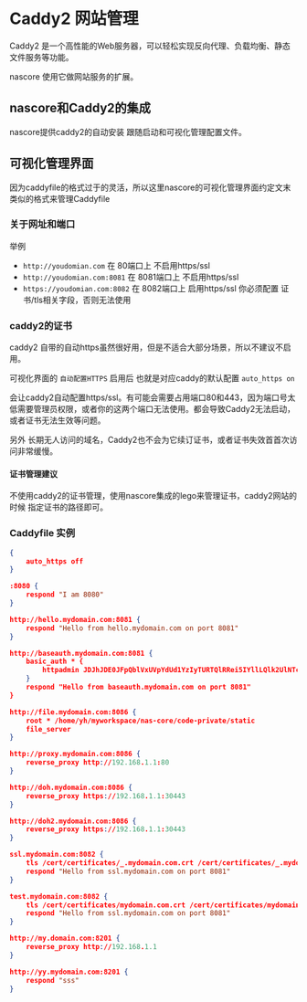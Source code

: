 # Caddy2 网站管理

Caddy2 是一个高性能的Web服务器，可以轻松实现反向代理、负载均衡、静态文件服务等功能。

nascore 使用它做网站服务的扩展。

## nascore和Caddy2的集成

nascore提供caddy2的自动安装 跟随启动和可视化管理配置文件。

## 可视化管理界面

因为caddyfile的格式过于的灵活，所以这里nascore的可视化管理界面约定文末类似的格式来管理Caddyfile

### 关于网址和端口

举例

- `http://youdomian.com` 在 80端口上 不启用https/ssl
- `http://youdomian.com:8081` 在 8081端口上 不启用https/ssl
- `https://youdomian.com:8082` 在 8082端口上 启用https/ssl 你必须配置 证书/tls相关字段，否则无法使用

### caddy2的证书

caddy2 自带的自动https虽然很好用，但是不适合大部分场景，所以不建议不启用。

可视化界面的 `自动配置HTTPS` 启用后 也就是对应caddy的默认配置 `auto_https on`

会让caddy2自动配置https/ssl。有可能会需要占用端口80和443，因为端口号太低需要管理员权限，或者你的这两个端口无法使用。都会导致Caddy2无法启动，或者证书无法生效等问题。

另外 长期无人访问的域名，Caddy2也不会为它续订证书，或者证书失效首首次访问非常缓慢。

#### 证书管理建议

不使用caddy2的证书管理，使用nascore集成的lego来管理证书，caddy2网站的时候 指定证书的路径即可。

### Caddyfile 实例

```json
{
	auto_https off
}

:8080 {
	respond "I am 8080"
}

http://hello.mydomain.com:8081 {
	respond "Hello from hello.mydomain.com on port 8081"
}

http://baseauth.mydomain.com:8081 {
	basic_auth * {
		httpadmin JDJhJDE0JFpQblVxUVpYdUd1YzIyTURTQlRRei5IYllLQlk2UlNTcmFjbE5tOUdrcDFsdll0VUtETHlt
	}
	respond "Hello from baseauth.mydomain.com on port 8081"
}

http://file.mydomain.com:8086 {
	root * /home/yh/myworkspace/nas-core/code-private/static
	file_server
}

http://proxy.mydomain.com:8086 {
	reverse_proxy http://192.168.1.1:80
}

http://doh.mydomain.com:8086 {
	reverse_proxy https://192.168.1.1:30443
}

http://doh2.mydomain.com:8086 {
	reverse_proxy https://192.168.1.1:30443
}

ssl.mydomain.com:8082 {
	tls /cert/certificates/_.mydomain.com.crt /cert/certificates/_.mydomain.com.key
	respond "Hello from ssl.mydomain.com on port 8081"
}

test.mydomain.com:8082 {
	tls /cert/certificates/mydomain.com.crt /cert/certificates/mydomain.com.key
	respond "Hello from ssl.mydomain.com on port 8081"
}

http://my.domain.com:8201 {
	reverse_proxy http://192.168.1.1
}

http://yy.mydomain.com:8201 {
	respond "sss"
}
```
